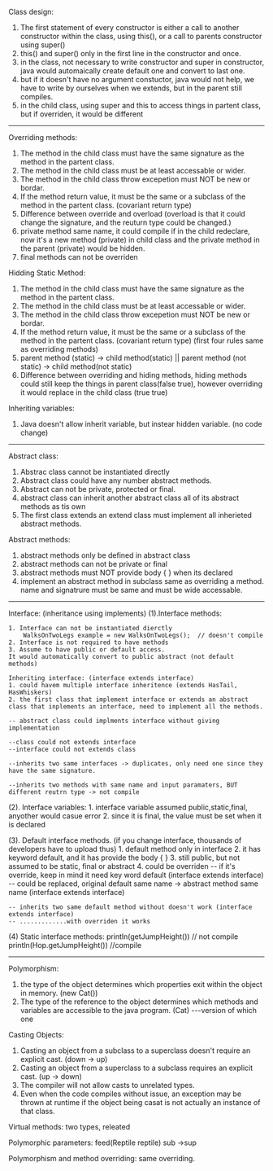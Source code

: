 Class design:
1. The first statement of every constructor is either a call to another constructor within the class, using this(), or a call to parents constructor using super()
2. this() and super() only in the first line in the constructor and once.
3. in the class, not necessary to write constructor and super in constructor, java would automaically create default one and convert to last one.
4. but if it doesn't have no argument constuctor, java would not help, we have to write by ourselves when we extends, but in the parent still compiles.
5. in the child class, using super and this to access things in partent class, but if overriden, it would be different

------------------------------------------------------------------------------------------

Overriding methods:
1. The method in the child class must have the same signature as the method in the partent class.
2. The method in the child class must be at least accessable or wider.
3. The method in the child class throw excepetion must NOT be new or bordar.
4. If the method return value, it must be the same or a subclass of the method in the partent class. (covariant return type)
5. Difference between override and overload (overload is that it could change the signature, and the reuturn type could be changed.)
6. private method same name, it could compile if in the child redeclare, now it's a new method (private) in child class and the private method in the parent (private) would be hidden.
7. final methods can not be overriden

Hidding Static Method:
1. The method in the child class must have the same signature as the method in the partent class.
2. The method in the child class must be at least accessable or wider.
3. The method in the child class throw excepetion must NOT be new or bordar.
4. If the method return value, it must be the same or a subclass of the method in the partent class. (covariant return type)
(first four rules same as overriding methods)
5. parent method (static) -> child method(static) || parent method (not static) -> child method(not static)
6. Difference between overriding and hiding methods, hiding methods could still keep the things in parent class(false true), however overriding it would replace in the child class (true true)

Inheriting variables:
1. Java doesn't allow inherit variable, but instear hidden variable. (no code change)


------------------------------------------------------------------------------------------

Abstract class:
1. Abstrac class cannot be instantiated directly
2. Abstract class could have any number abstract methods.
3. Abstract can not be private, protected or final.
4. abstract class can inherit another abstract class all of its abstract methods as tis own
5. The first class extends an extend class must implement all inherieted abstract methods.

Abstract methods:
1. abstract methods only be defined in abstract class
2. abstract methods can not be private or final
3. abstract methods must NOT provide body { } when its declared
4. implement an abstract method in subclass same as overriding a method. name and signatrure must be same and must be wide accessable.

------------------------------------------------------------------------------------------


Interface:  (inheritance using implements)
(1).Interface methods:

    1. Interface can not be instantiated dierctly 
        WalksOnTwoLegs example = new WalksOnTwoLegs();  // doesn't compile
    2. Interface is not required to have methods
    3. Assume to have public or default access. 
    It would automatically convert to public abstract (not default methods)

    Inheriting interface: (interface extends interface)
    1. could havem multiple interface inheritence (extends HasTail, HasWhiskers)
    2. the first class that implement interface or extends an abstract class that inplements an interface, need to implement all the methods.

    -- abstract class could implments interface without giving implementation

    --class could not extends interface
    --interface could not extends class

    --inherits two same interfaces -> duplicates, only need one since they have the same signature.

    --inherits two methods with same name and input paramaters, BUT different reutrn type -> not compile

(2). Interface variables:
    1. interface variable assumed public,static,final, anyother would casue error
    2. since it is final, the value must be set when it is declared


(3). Default interface methods. (if you change interface, thousands of developers have to upload thus)
    1. default method only in interface 
    2. it has keyword default, and it has provide the body { }
    3. still public, but not assumed to be static, final or abstract
    4. could be overriden 
    -- if it's override, keep in mind it need key word default  (interface extends interface)
    -- could be replaced, original default same name -> abstract method same name  (interface extends interface)

    -- inherits two same default method without doesn't work (interface extends interface)
    -- .............with overriden it works

(4) Static interface methods:
    println(getJumpHeight()) // not compile
    println(Hop.getJumpHeight()) //compile


------------------------------------------------------------------------------------------

Polymorphism:
1. the type of the object determines which properties exit within the object in memory. (new Cat())
2. The type of the reference to the object determines which methods and variables are accessible to the java program. (Cat) ---version of which one

Casting Objects:
1. Casting an object from a subclass to a superclass doesn't require an explicit cast. (down -> up)
2. Casting an object from a superclass to a subclass requires an explicit cast.  (up -> down)
3. The compiler will not allow casts to unrelated types.
4. Even when the code compiles without issue, an exception may be thrown at runtime if the object being casat is not actually an instance of that class.

Virtual methods:
two types, releated

Polymorphic parameters:
feed(Reptile reptile) sub ->sup

Polymorphism and method overriding:
same overriding.